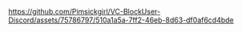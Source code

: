 

https://github.com/Pimsickgirl/VC-BlockUser-Discord/assets/75786797/510a1a5a-7ff2-46eb-8d63-df0af6cd4bde

